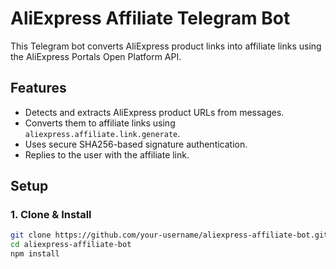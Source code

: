 # AliExpress Affiliate Telegram Bot

This Telegram bot converts AliExpress product links into affiliate links using the AliExpress Portals Open Platform API.

## Features

- Detects and extracts AliExpress product URLs from messages.
- Converts them to affiliate links using `aliexpress.affiliate.link.generate`.
- Uses secure SHA256-based signature authentication.
- Replies to the user with the affiliate link.

## Setup

### 1. Clone & Install

```bash
git clone https://github.com/your-username/aliexpress-affiliate-bot.git
cd aliexpress-affiliate-bot
npm install
